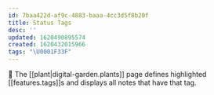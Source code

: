 ```yaml
---
id: 7baa422d-af9c-4883-baaa-4cc3d5f8b20f
title: Status Tags
desc: ''
updated: 1620490895574
created: 1620432015966
tags: "\U0001F33F"
---
```

🔖 The [[plant|digital-garden.plants]] page defines highlighted [[features.tags]]s and displays all notes that have that tag.

